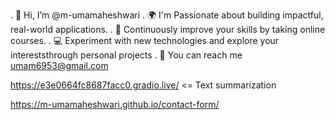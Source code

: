 . 👋 Hi, I’m @m-umamaheshwari
. 🌍 I'm Passionate about building impactful, real-world applications.
. 📗 Continuously improve your skills by taking online courses.
. 💻 Experiment with new technologies and explore your intereststhrough personal projects
. 📧 You can reach me umam6953@gmail.com 

 https://e3e0664fc8687facc0.gradio.live/       <= Text summarization
 
 https://m-umamaheshwari.github.io/contact-form/
